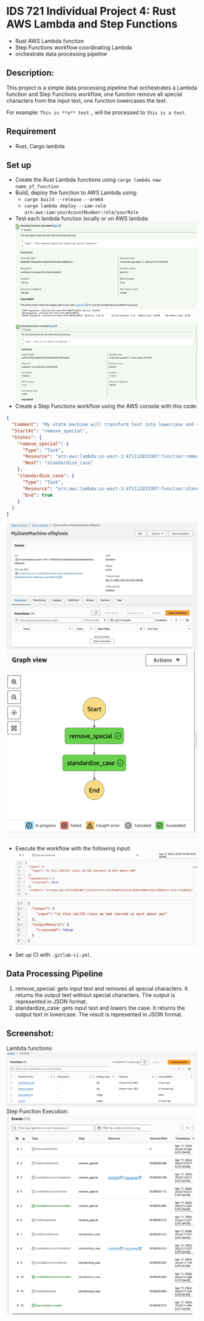 # IDS 721 Individual Project 4: Rust AWS Lambda and Step Functions
- Rust AWS Lambda function
- Step Functions workflow coordinating Lambda
- orchestrate data processing pipeline

## Description: 
This project is a simple data processing pipeline that orchestrates a Lambda function and Step Functions workflow, one function remove all special characters from the input text, one function lowercases the text.

For example: `This is **a** test.`, will be processed to `this is a test`.
## Requirement
- Rust, Cargo lambda

## Set up

- Create the Rust Lambda functions using `cargo lambda new name_of_function`
- Build, deploy the function to AWS Lambda using:
    -  `cargo build --release --arm64`
    -  `cargo lambda deploy --iam-role arn:aws:iam:yourAcountNumber:role/yourRole`
- Test each lambda function locally or on AWS lambda:
![](images/remove_special.png)
![](images/lowercase.png)
- Create a Step Functions workflow using the AWS console with this code:
```Json
{
  "Comment": "My state machine will transform text into lowercase and remove all special characters that can later be used for NLP",
  "StartAt": "remove_special",
  "States": {
    "remove_special": {
      "Type": "Task",
      "Resource": "arn:aws:lambda:us-east-1:471112833307:function:remove_special",
      "Next": "standardize_case"
    },
    "standardize_case": {
      "Type": "Task",
      "Resource": "arn:aws:lambda:us-east-1:471112833307:function:standardize_case",
      "End": true
    }
  }
}
```
![](images/stepFunction.png)
![](images/view.png)
- Execute the workflow with the following input: 
![input](images/input.png)
![output](images/result.png)

- Set up CI with `.gitlab-ci.yml`.


## Data Processing Pipeline
1. remove_special: gets input text and removes all special characters. It returns the output text without special characters. The output is represented in JSON format.
2. standardize_case: gets input text and lowers the case. It returns the output text in lowercase. The result is represented in JSON format.

## Screenshot:

Lambda functions:
![](images/lambdaAll.png)
Step Function Execution:
![](images/test_step.png)
